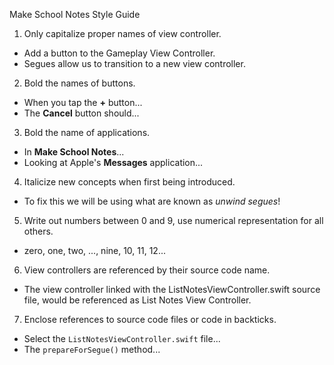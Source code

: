 Make School Notes Style Guide

1. Only capitalize proper names of view controller.
  * Add a button to the Gameplay View Controller.
  * Segues allow us to transition to a new view controller.

2. Bold the names of buttons.
  * When you tap the **+** button...
  * The **Cancel** button should...

3. Bold the name of applications.
  * In **Make School Notes**...
  * Looking at Apple's **Messages** application...

4. Italicize new concepts when first being introduced.
  * To fix this we will be using what are known as *unwind segues*!

5. Write out numbers between 0 and 9, use numerical representation for all others.
  * zero, one, two, ..., nine, 10, 11, 12...

6. View controllers are referenced by their source code name.
  * The view controller linked with the  ListNotesViewController.swift source file, would be referenced as List Notes View Controller.

7. Enclose references to source code files or code in backticks.
  * Select the `ListNotesViewController.swift` file...
  * The `prepareForSegue()` method...
